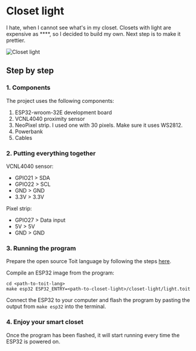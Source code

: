 # Closet light

I hate, when I cannot see what's in my closet. Closets with light are expensive as \*\*\*\*, so I decided to build my own. Next step is to make it prettier.

![Closet light](media/closet-light.gif)

## Step by step

### 1. Components

The project uses the following components:

1. ESP32-wroom-32E development board
2. VCNL4040 proximity sensor
3. NeoPixel strip. I used one with 30 pixels. Make sure it uses WS2812.
4. Powerbank
5. Cables

### 2. Putting everything together

VCNL4040 sensor:

- GPIO21 > SDA
- GPIO22 > SCL
- GND > GND
- 3.3V > 3.3V

Pixel strip:

- GPIO27 > Data input
- 5V > 5V
- GND > GND

### 3. Running the program

Prepare the open source Toit language by following the steps [here](https://github.com/toitlang/toit).

Compile an ESP32 image from the program:

```
cd <path-to-toit-lang>
make esp32 ESP32_ENTRY=<path-to-closet-light>/closet-light/light.toit
```

Connect the ESP32 to your computer and flash the program by pasting the output from `make esp32` into the terminal.

### 4. Enjoy your smart closet

Once the program has been flashed, it will start running every time the ESP32 is powered on.
